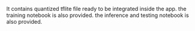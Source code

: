 It contains quantized tflite file ready to be integrated inside the app.
the training notebook is also provided.
the inference and testing notebook is also provided.
